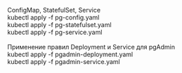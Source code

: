 ConfigMap, StatefulSet, Service<br>
kubectl apply -f pg-config.yaml<br>
kubectl apply -f pg-statefulset.yaml<br>
kubectl apply -f pg-service.yaml<br>
<br>
Применение правил Deployment и Service для pgAdmin<br>
kubectl apply -f pgadmin-deployment.yaml<br>
kubectl apply -f pgadmin-service.yaml<br>